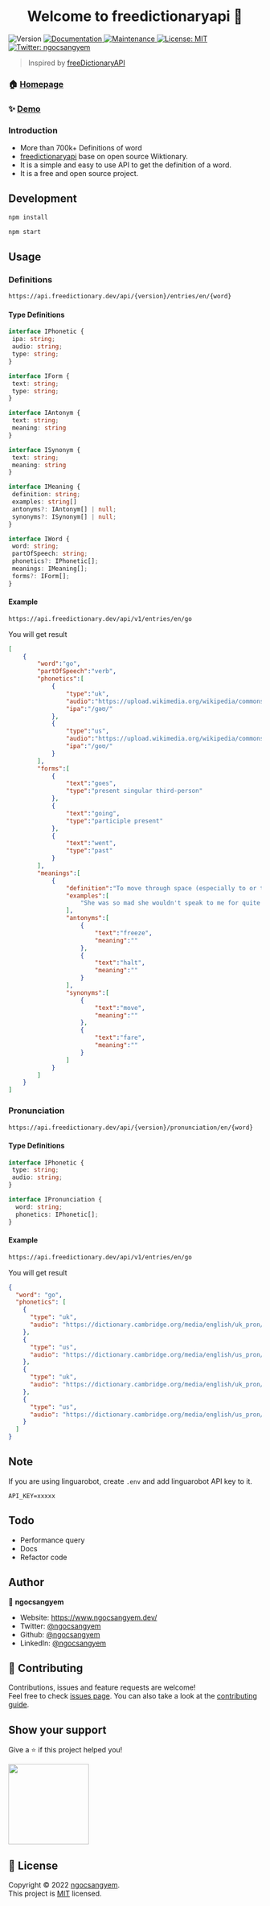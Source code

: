 <h1 align="center">Welcome to freedictionaryapi 👋</h1>
<p>
  <img alt="Version" src="https://img.shields.io/badge/version-0.0.1-blue.svg?cacheSeconds=2592000" />
  <a href="https://github.com/ngocsangyem/freedictionaryapi#readme" target="_blank">
    <img alt="Documentation" src="https://img.shields.io/badge/documentation-yes-brightgreen.svg" />
  </a>
  <a href="https://github.com/ngocsangyem/freedictionaryapi/graphs/commit-activity" target="_blank">
    <img alt="Maintenance" src="https://img.shields.io/badge/Maintained%3F-yes-green.svg" />
  </a>
  <a href="https://github.com/ngocsangyem/freedictionaryapi/blob/main/LICENSE" target="_blank">
    <img alt="License: MIT" src="https://img.shields.io/github/license/ngocsangyem/freedictionaryapi" />
  </a>
  <a href="https://twitter.com/ngocsangyem" target="_blank">
    <img alt="Twitter: ngocsangyem" src="https://img.shields.io/twitter/follow/ngocsangyem.svg?style=social" />
  </a>
</p>

> Inspired by [freeDictionaryAPI](https://github.com/meetDeveloper/freeDictionaryAPI)

### 🏠 [Homepage](https://github.com/ngocsangyem/freedictionaryapi#readme)

### ✨ [Demo](https://api.freedictionary.dev/)

### Introduction

- More than 700k+ Definitions of word
- [freedictionaryapi](https://github.com/ngocsangyem/freedictionaryapi) base on open source Wiktionary.
- It is a simple and easy to use API to get the definition of a word.
- It is a free and open source project.

## Development

```sh
npm install
```

```sh
npm start
```

## Usage

### Definitions

```sh
https://api.freedictionary.dev/api/{version}/entries/en/{word}
```

#### Type Definitions

```typescript
interface IPhonetic {
 ipa: string;
 audio: string;
 type: string;
}

interface IForm {
 text: string;
 type: string;
}

interface IAntonym {
 text: string;
 meaning: string
}

interface ISynonym {
 text: string;
 meaning: string
}

interface IMeaning {
 definition: string;
 examples: string[]
 antonyms?: IAntonym[] | null;
 synonyms?: ISynonym[] | null;
}

interface IWord {
 word: string;
 partOfSpeech: string;
 phonetics?: IPhonetic[];
 meanings: IMeaning[];
 forms?: IForm[];
}
```

#### Example

```sh
https://api.freedictionary.dev/api/v1/entries/en/go
```

You will get result

```json
[
    {
        "word":"go",
        "partOfSpeech":"verb",
        "phonetics":[
            {
                "type":"uk",
                "audio":"https://upload.wikimedia.org/wikipedia/commons/transcoded/e/ef/En-uk-to_go.ogg/En-uk-to_go.ogg.mp3",
                "ipa":"/ɡəʊ/"
            },
            {
                "type":"us",
                "audio":"https://upload.wikimedia.org/wikipedia/commons/transcoded/0/0a/En-us-go.ogg/En-us-go.ogg.mp3",
                "ipa":"/ɡoʊ/"
            }
        ],
        "forms":[
            {
                "text":"goes",
                "type":"present singular third-person"
            },
            {
                "text":"going",
                "type":"participle present"
            },
            {
                "text":"went",
                "type":"past"
            }
        ],
        "meanings":[
            {
                "definition":"To move through space (especially to or through a place). (May be used of tangible things like people or cars, or intangible things like moods or information.)",
                "examples":[
                    "She was so mad she wouldn't speak to me for quite a spell, but at last I coaxed her into going up to Miss Emmeline's room and fetching down a tintype of the missing Deacon man.",
                ],
                "antonyms":[
                    {
                        "text":"freeze",
                        "meaning":""
                    },
                    {
                        "text":"halt",
                        "meaning":""
                    }
                ],
                "synonyms":[
                    {
                        "text":"move",
                        "meaning":""
                    },
                    {
                        "text":"fare",
                        "meaning":""
                    }
                ]
            }
        ]
    }
]
```

### Pronunciation

```sh
https://api.freedictionary.dev/api/{version}/pronunciation/en/{word}
```

#### Type Definitions

```typescript
interface IPhonetic {
 type: string;
 audio: string;
}

interface IPronunciation {
  word: string;
  phonetics: IPhonetic[];
}
```

#### Example

```sh
https://api.freedictionary.dev/api/v1/entries/en/go
```

You will get result

```json
{
  "word": "go",
  "phonetics": [
    {
      "type": "uk",
      "audio": "https://dictionary.cambridge.org/media/english/uk_pron/u/ukg/ukglu/ukglutt024.mp3"
    },
    {
      "type": "us",
      "audio": "https://dictionary.cambridge.org/media/english/us_pron/g/go_/go___/go.mp3"
    },
    {
      "type": "uk",
      "audio": "https://dictionary.cambridge.org/media/english/uk_pron/u/ukg/ukglu/ukglutt024.mp3"
    },
    {
      "type": "us",
      "audio": "https://dictionary.cambridge.org/media/english/us_pron/g/go_/go___/go.mp3"
    }
  ]
}
```

## Note

If you are using linguarobot, create `.env` and add linguarobot API key to it.

```
API_KEY=xxxxx
```

## Todo

- Performance query
- Docs
- Refactor code

## Author

👤 **ngocsangyem**

- Website: <https://www.ngocsangyem.dev/>
- Twitter: [@ngocsangyem](https://twitter.com/ngocsangyem)
- Github: [@ngocsangyem](https://github.com/ngocsangyem)
- LinkedIn: [@ngocsangyem](https://linkedin.com/in/ngocsangyem)

## 🤝 Contributing

Contributions, issues and feature requests are welcome!<br />Feel free to check [issues page](https://github.com/ngocsangyem/freedictionaryapi/issues). You can also take a look at the [contributing guide](https://github.com/ngocsangyem/freedictionaryapi/blob/master/CONTRIBUTING.md).

## Show your support

Give a ⭐️ if this project helped you!

<a href="https://www.patreon.com/ngocsangyem">
  <img src="https://c5.patreon.com/external/logo/become_a_patron_button@2x.png" width="160">
</a>

## 📝 License

Copyright © 2022 [ngocsangyem](https://github.com/ngocsangyem).<br />
This project is [MIT](https://github.com/ngocsangyem/freedictionaryapi/blob/main/LICENSE) licensed.
